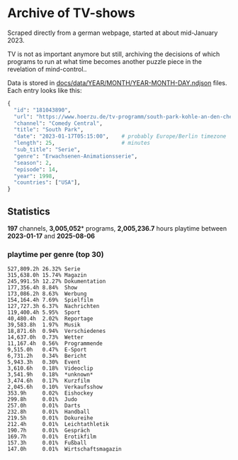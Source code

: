 # Archive of TV-shows

Scraped directly from a german webpage, started at about mid-January 2023.

TV is not as important anymore but still, archiving the decisions of which programs to run at what time
becomes another puzzle piece in the revelation of mind-control.. 

Data is stored in [docs/data/YEAR/MONTH/YEAR-MONTH-DAY.ndjson](docs/data/) files. 
Each entry looks like this:

```python
{
  "id": "181043890", 
  "url": "https://www.hoerzu.de/tv-programm/south-park-kohle-an-den-chefkoch/bid_181043890/", 
  "channel": "Comedy Central", 
  "title": "South Park", 
  "date": "2023-01-17T05:15:00",    # probably Europe/Berlin timezone 
  "length": 25,                     # minutes 
  "sub_title": "Serie", 
  "genre": "Erwachsenen-Animationsserie", 
  "season": 2, 
  "episode": 14, 
  "year": 1998, 
  "countries": ["USA"],
}
```

## Statistics

**197** channels, **3,005,052*** programs, **2,005,236.7** hours playtime between **2023-01-17** and **2025-08-06**


### playtime per genre (top 30)

    527,809.2h 26.32% Serie
    315,638.0h 15.74% Magazin
    245,991.5h 12.27% Dokumentation
    177,356.4h 8.84%  Show
    173,086.2h 8.63%  Werbung
    154,164.4h 7.69%  Spielfilm
    127,727.3h 6.37%  Nachrichten
    119,400.4h 5.95%  Sport
    40,480.4h  2.02%  Reportage
    39,583.8h  1.97%  Musik
    18,871.6h  0.94%  Verschiedenes
    14,637.0h  0.73%  Wetter
    11,167.4h  0.56%  Programmende
    9,515.0h   0.47%  E-Sport
    6,731.2h   0.34%  Bericht
    5,943.3h   0.30%  Event
    3,610.6h   0.18%  Videoclip
    3,541.9h   0.18%  *unknown*
    3,474.6h   0.17%  Kurzfilm
    2,045.6h   0.10%  Verkaufsshow
    353.9h     0.02%  Eishockey
    299.8h     0.01%  Judo
    257.0h     0.01%  Darts
    232.8h     0.01%  Handball
    219.5h     0.01%  Dokureihe
    212.4h     0.01%  Leichtathletik
    190.7h     0.01%  Gespräch
    169.7h     0.01%  Erotikfilm
    157.3h     0.01%  Fußball
    147.0h     0.01%  Wirtschaftsmagazin
